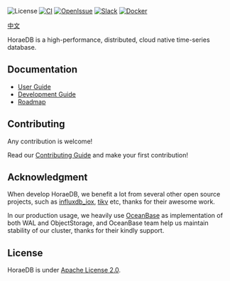 ![License](https://img.shields.io/badge/license-Apache--2.0-green.svg)
[![CI](https://github.com/CeresDB/horaedb/actions/workflows/ci.yml/badge.svg)](https://github.com/CeresDB/horaedb/actions/workflows/ci.yml)
[![OpenIssue](https://img.shields.io/github/issues/CeresDB/horaedb)](https://github.com/CeresDB/horaedb/issues)
[![Slack](https://badgen.net/badge/Slack/Join%20CeresDB/0abd59?icon=slack)](https://join.slack.com/t/ceresdbcommunity/shared_invite/zt-1dcbv8yq8-Fv8aVUb6ODTL7kxbzs9fnA)
[![Docker](https://img.shields.io/docker/v/ceresdb/horaedb-server?logo=docker)](https://hub.docker.com/r/ceresdb/horaedb-server)

[中文](./README-CN.md)

HoraeDB is a high-performance, distributed, cloud native time-series database.

## Documentation
- [User Guide](https://ceresdb.github.io/docs)
- [Development Guide](https://ceresdb.github.io/docs/dev/compile_run.html)
- [Roadmap](https://ceresdb.github.io/docs/dev/roadmap.html)

## Contributing
Any contribution is welcome!

Read our [Contributing Guide](CONTRIBUTING.md) and make your first contribution!

## Acknowledgment
When develop HoraeDB, we benefit a lot from several other open source projects,  such as [influxdb_iox](https://github.com/influxdata/influxdb_iox), [tikv](https://github.com/tikv/tikv) etc, thanks for their awesome work.

In our production usage, we heavily use [OceanBase](https://github.com/oceanbase/oceanbase) as implementation of both WAL and ObjectStorage, and OceanBase team help us maintain stability of our cluster, thanks for their kindly support.

## License
HoraeDB is under [Apache License 2.0](./LICENSE).
